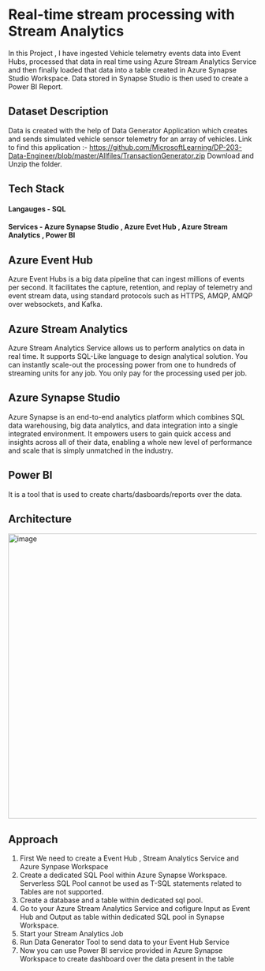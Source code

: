 # Real-time stream processing with Stream Analytics

In this Project , I have ingested Vehicle telemetry events data into Event Hubs, processed that data in real time using Azure Stream Analytics Service and then finally loaded that data into a table created in Azure Synapse Studio Workspace. Data stored in Synapse Studio is then used to create a Power BI Report.

## Dataset Description
Data is created with the help of Data Generator Application which creates and sends simulated vehicle sensor telemetry for an array of vehicles.
Link to find this application :- https://github.com/MicrosoftLearning/DP-203-Data-Engineer/blob/master/Allfiles/TransactionGenerator.zip
Download and Unzip the folder.

## Tech Stack
   #### Langauges - SQL
   #### Services - Azure Synapse Studio , Azure Evet Hub , Azure Stream Analytics , Power BI

## Azure Event Hub
Azure Event Hubs is a big data pipeline that can ingest millions of events per second. It facilitates the capture, retention, and replay of telemetry and event stream data, using standard protocols such as HTTPS, AMQP, AMQP over websockets, and Kafka. 

## Azure Stream Analytics
Azure Stream Analytics Service allows us to perform analytics on data in real time. It supports SQL-Like language to design analytical solution. You can instantly scale-out the processing power from one to hundreds of streaming units for any job. You only pay for the processing used per job.

## Azure Synapse Studio
Azure Synapse is an end-to-end analytics platform which combines SQL data warehousing, big data analytics, and data integration into a single integrated environment. It empowers users to gain quick access and insights across all of their data, enabling a whole new level of performance and scale that is simply unmatched in the industry.

## Power BI
It is a tool that is used to create charts/dasboards/reports over the data.

## Architecture

<img width="578" alt="image" src="https://github.com/crazylot/Telemetry-Data-Processing-With-Azure/assets/63306186/3f58c647-2932-49ae-b8d4-485f05f07809">

## Approach

1. First We need to create a Event Hub , Stream Analytics Service and Azure Synpase Workspace
2. Create a dedicated SQL Pool within Azure Synapse Workspace. Serverless SQL Pool cannot be used as T-SQL statements related to Tables are not supported.
3. Create a database and a table within dedicated sql pool.
4. Go to your Azure Stream Analytics Service and cofigure Input as Event Hub and Output as table within dedicated SQL pool in Synapse Workspace.
5. Start your Stream Analytics Job
6. Run Data Generator Tool to send data to your Event Hub Service
7. Now you can use Power BI service provided in Azure Synapse Workspace to create dashboard over the data present in the table


